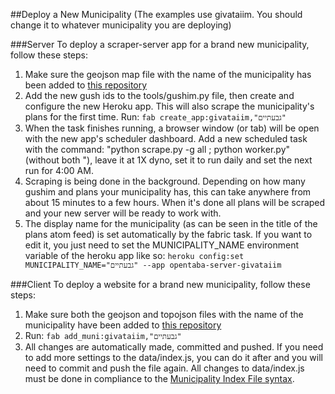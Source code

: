 ##Deploy a New Municipality
(The examples use givataiim. You should change it to whatever municipality
you are deploying)

###Server
To deploy a scraper-server app for a brand new municipality, follow these steps:
  1. Make sure the geojson map file with the name of the municipality has 
     been added to [this repository](http://github.com/niryariv/israel_gushim)
  2. Add the new gush ids to the tools/gushim.py file, then create and configure 
     the new Heroku app. This will also scrape the municipality's plans for the 
     first time. Run:
     `fab create_app:givataiim,"גבעתיים"`
  3. When the task finishes running, a browser window (or tab) will be open with 
     the new app's scheduler dashboard. Add a new scheduled task with the 
     command: "python scrape.py -g all ; python worker.py" (without both "), 
     leave it at 1X dyno, set it to run daily and set the next run for 4:00 AM.
  4. Scraping is being done in the background. Depending on how many gushim and 
     plans your municipality has, this can take anywhere from about 15 minutes 
     to a few hours. When it's done all plans will be scraped and your new server 
     will be ready to work with.
  5. The display name for the municipality (as can be seen in the title of the 
     plans atom feed) is set automatically by the fabric task. If you want to 
     edit it, you just need to set the MUNICIPALITY_NAME environment variable 
     of the heroku app like so: 
     `heroku config:set MUNICIPALITY_NAME="גבעתיים" --app opentaba-server-givataiim`

###Client
To deploy a website for a brand new municipality, follow these steps:
  1. Make sure both the geojson and topojson files with the name of the municipality
     have been added to [this repository](http://github.com/niryariv/israel_gushim)
  2. Run: `fab add_muni:givataiim,"גבעתיים"`
  3. All changes are automatically made, committed and pushed. If you need to add
     more settings to the data/index.js, you can do it after and you will need to
     commit and push the file again.
     All changes to data/index.js must be done in compliance to the [Municipality 
     Index File syntax](http://github.com/niryariv/opentaba-client/blob/master/DEPLOYMENT.md#municipality-index-file).
